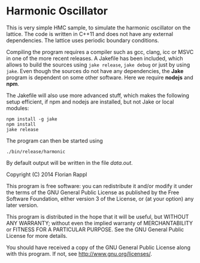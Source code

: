# Harmonic Oscillator

This is very simple HMC sample, to simulate the harmonic oscillator on the lattice. The code is written in C++11 and does not have any external dependencies. The lattice uses periodic boundary conditions.

Compiling the program requires a compiler such as gcc, clang, icc or MSVC in one of the more recent releases. A Jakefile has been included, which allows to build the sources using `jake release`, `jake debug` or just by using `jake`. Even though the sources do not have any dependencies, the **Jake** program is dependent on some other software. Here we require **nodejs** and **npm**.

The Jakefile will also use more advanced stuff, which makes the following setup efficient, if npm and nodejs are installed, but not Jake or local modules:

	npm install -g jake
	npm install
	jake release

The program can then be started using

	./bin/release/harmonic

By default output will be written in the file *data.out*.

Copyright (C) 2014 Florian Rappl

This program is free software: you can redistribute it and/or modify it under the terms of the GNU General Public License as published by the Free Software Foundation, either version 3 of the License, or (at your option) any later version.

This program is distributed in the hope that it will be useful, but WITHOUT ANY WARRANTY; without even the implied warranty of MERCHANTABILITY or FITNESS FOR A PARTICULAR PURPOSE.  See the GNU General Public License for more details.

You should have received a copy of the GNU General Public License  along with this program.  If not, see <http://www.gnu.org/licenses/>.
